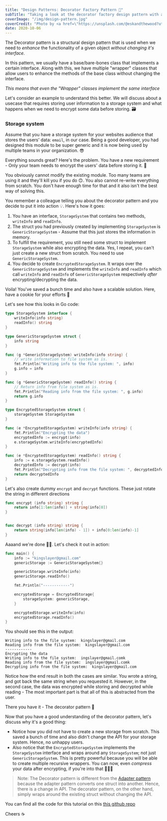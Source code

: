 ```yaml
---
title: "Design Patterns: Decorator Factory Pattern 🎁"
subTitle: "Taking a look at the decorator factory design pattern with an implementation in go"
coverImage: "/img/design-pattern.jpg"
coverCredit: "Photo by <a href=\"https://unsplash.com/@eskandthewood?utm_source=unsplash&amp;utm_medium=referral&amp;utm_content=creditCopyText\">Silvio Kundt</a> on <a href=\"https://unsplash.com/s/photos/pattern?utm_source=unsplash&amp;utm_medium=referral&amp;utm_content=creditCopyText\">Unsplash</a>"
date: 2020-10-06
---
```


The Decorator pattern is a structural design pattern that is used when we need to _enhance_ the functionality of a given object _without changing it's interface._

In this pattern, we usually have a base/bare-bones class that implements a certain interface. Along with this, we have multiple "wrapper" classes that allow users to enhance the methods of the base class without changing the interface.

_This means that even the "Wrapper" classes implement the same interface_

Let's consider an example to understand this better. We will discuss about a usecase that requires storing user information to a storage system and what happens when we need to encrypt some data before storing. 🗃

### Storage system

Assume that you have a storage system for your websites audience that stores the users' data: `email`, in our case. Being a good developer, you had designed this module to be super generic and it is now being used by multiple teams in your organization. 😎

Everything sounds great? Here's the problem. You have a new requirement - Only your team needs to encrypt the users' data before storing it. 🤯

You obviously cannot modify the existing module. Too many teams are using it and they'll kill you if you do 🙃. You also cannot re-write everything from scratch. You don't have enough time for that and it also isn't the best way of solving this.

You remember a colleague telling you about the decorator pattern and you decide to put it into action 💡. Here's how it goes:

1. You have an interface, `StorageSystem` that contains two methods, `writeInfo` and `readInfo`.
2. The struct you had previously created by implementing `StorageSystem` is `GenericStorageSystem` - Assume that this just stores the information in memory.
3. To fulfill the requirement, you still need some struct to implement `StorageSystem` while also encrypting the data. Yes, I repeat, you can't just create a new struct from scratch. You need to use `GenericStorageSystem`.
4. You decide to create `EncryptedStorageSystem`. It wraps over the `GenericStorageSystem` and implements the `writeInfo` and `readInfo` which call `writeInfo` and `readInfo` of `GenericStorageSystem` respectively _after_ encrypting/decrypting the data.

Voila! You've saved a bunch time and also have a scalable solution. Here, have a cookie for your efforts 🍪

Let's see how this looks in Go code:

```go
type StorageSystem interface {
    writeInfo(info string)
    readInfo() string
}

type GenericStorageSystem struct {
    info string
}

func (g *GenericStorageSystem) writeInfo(info string) {
    // write information to file system as is.
    fmt.Println("Writing info to the file system: ", info)
    g.info = info
}

func (g *GenericStorageSystem) readInfo() string {
    // Return info from file system as is.
    fmt.Println("Reading info from the file system: ", g.info)
    return g.info
}
```

```go
type EncryptedStorageSystem struct {
    storageSystem StorageSystem
}

func (e *EncryptedStorageSystem) writeInfo(info string) {
    fmt.Println("Encrypting the data")
    encryptedInfo := encrypt(info)
    e.storageSystem.writeInfo(encryptedInfo)
}

func (e *EncryptedStorageSystem) readInfo() string {
    info := e.storageSystem.readInfo()
    decryptedInfo := decrypt(info)
    fmt.Println("Decrypting info from the file system: ", decryptedInfo)
    return decryptedInfo
}
```

Let's also create dummy `encrypt` and `decrypt` functions. These just rotate the string in different directions

```go
func encrypt (info string) string {
    return info[1:len(info)] + string(info[0])
}


func decrypt (info string) string {
    return string(info[len(info) - 1]) + info[0:len(info)-1]
}
```

Aaaand we're done 💃🏻. Let's check it out in action:

```go
func main() {
    info := "kingslayer@gmail.com"
    genericStorage := GenericStorageSystem{}

    genericStorage.writeInfo(info)
    genericStorage.readInfo()

    fmt.Println("------------")

    encryptedStorage = EncryptedStorage{
        storageSystem: genericStorage,
    }

    encryptedStorage.writeInfo(info)
    encryptedStorage.readInfo()
}
```

You should see this in the output:

```text
Writing info to the file system:  kingslayer@gmail.com
Reading info from the file system:  kingslayer@gmail.com
------------
Encrypting the data
Writing info to the file system:  ingslayer@gmail.comk
Reading info from the file system:  ingslayer@gmail.comk
Decrypting info from the file system:  kingslayer@gmail.com
```

Notice how the end result in both the cases are similar. You wrote a string, and got back the same string when you requested it. However, in the second case, the data was encrypted while storing and decrypted while reading - The most important part is that all of this is abstracted from the user.

There you have it - The decorator pattern 🎉

Now that you have a good understanding of the decorator pattern, let's discuss why it's a good thing:

- Notice how you did not have to create a new storage from scratch. This saved a bunch of time and also didn't change the API for your storage system. Hence, no unhappy users.
- Also notice that the `EncryptedStorageSystem` implements the `StorageSystem` interface and wraps around any `StorageSystem`; not just `GenericStorageSystem`. This is pretty powerful because you will be able to create multiple recursive wrappers. You can now, even _compress_ your data after encrypting, if you're into that 💪🏽😁

> Note: The Decorator pattern is different from the [Adapter pattern](/blog/design-patterns-adapter-pattern/) because the adapter pattern converts one struct into another. Hence, there is a change in API. The decorator pattern, on the other hand, simply wraps around the existing struct without changing the API.

You can find all the code for this tutorial on this [this github repo](https://github.com/shubhamzanwar/design-patterns)

Cheers ☕️
